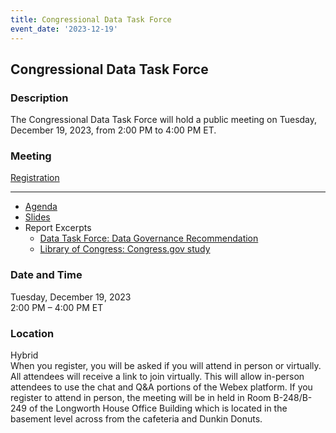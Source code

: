 ```yaml
---
title: Congressional Data Task Force  
event_date: '2023-12-19'
---
```


## Congressional Data Task Force  
  
### Description  
The Congressional Data Task Force will hold a public meeting on Tuesday, December 19, 2023, from 2:00 PM to 4:00 PM ET.  
  
### Meeting  
[Registration](https://ushr.webex.com/weblink/register/r24ef176423c4752204c876243b6382f0)  

----------------------------------------

- [Agenda](/resources/CDTF20231219/Agenda-12-19-2023.pdf)
- [Slides](/resources/CDTF20231219/SlideDeck-CongressionalDataTaskForce-December-2023-meeting-released.pdf)
- Report Excerpts
  - [Data Task Force: Data Governance Recommendation](/resources/CDTF20231219/Excerpt-DataGovernance.pdf)
  - [Library of Congress: Congress.gov study](/resources/CDTF20231219/FY23UpdateStudyExcerptPages4to7.pdf)
  
### Date and Time  
Tuesday, December 19, 2023  
2:00 PM – 4:00 PM ET  
  
### Location  
Hybrid  
When you register, you will be asked if you will attend in person or virtually. All attendees will receive a link to join virtually. This will allow in-person attendees to use the chat and Q&A portions of the Webex platform. If you register to attend in person, the meeting will be in held in Room B-248/B-249 of the Longworth House Office Building which is located in the basement level across from the cafeteria and Dunkin Donuts.  



